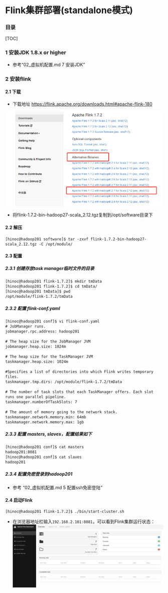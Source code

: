 # Flink集群部署(standalone模式)

### 目录

[TOC]

### 1 安装JDK 1.8.x or higher

- 参考“02_虚拟机配置.md   7 安装JDK”

### 2 安装flink

#### 2.1 下载

- 下载地址 https://flink.apache.org/downloads.html#apache-flink-180

![1557282332622](assets/1557282332622.png)

- 将flink-1.7.2-bin-hadoop27-scala_2.12.tgz复制到/opt/software目录下

#### 2.2 解压

```
[hinoc@hadoop201 software]$ tar -zxvf flink-1.7.2-bin-hadoop27-scala_2.12.tgz -C /opt/module/
```

#### 2.3 配置

##### 2.3.1 创建存放task manager临时文件的目录

```
[hinoc@hadoop201 flink-1.7.2]$ mkdir tmData
[hinoc@hadoop201 flink-1.7.2]$ cd tmData/
[hinoc@hadoop201 tmData]$ pwd
/opt/module/flink-1.7.2/tmData
```

##### 2.3.2 配置 flink-conf.yaml

```
[hinoc@hadoop201 conf]$ vi flink-conf.yaml 
# JobManager runs.
jobmanager.rpc.address: hadoop201

# The heap size for the JobManager JVM
jobmanager.heap.size: 1024m

# The heap size for the TaskManager JVM
taskmanager.heap.size: 1024m

#Specifies a list of directories into which Flink writes temporary files.
taskmanager.tmp.dirs: /opt/module/flink-1.7.2/tmData

# The number of task slots that each TaskManager offers. Each slot runs one parallel pipeline.
taskmanager.numberOfTaskSlots: 7

# The amount of memory going to the network stack.
taskmanager.network.memory.min: 64mb
taskmanager.network.memory.max: 1gb
```

##### 2.3.3 配置 masters, slaves，配置结果如下

```
[hinoc@hadoop201 conf]$ cat masters 
hadoop201:8081
[hinoc@hadoop201 conf]$ cat slaves 
hadoop201
```

##### 2.3.4  配置免密登录到hadoop201

- 参考 “02_虚拟机配置.md  5 配置ssh免密登陆”

#### 2.4 启动Flink

```
[hinoc@hadoop201 flink-1.7.2]$ ./bin/start-cluster.sh 
```

- 在浏览器地址栏输入`192.168.2.101:8081`，可以看到Flink集群运行状态：
![1557289610735](assets/1557289610735.png)